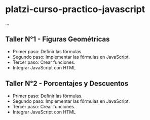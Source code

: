 # platzi-curso-practico-javascript

...

## Taller N°1 - Figuras Geométricas

- Primer paso: Definir las fórmulas.
- Segundo paso: Implementar las fórmulas en JavaScript.
- Tercer paso: Crear funciones.
- Integrar JavaScript con HTML

## Taller N°2 - Porcentajes y Descuentos

- Primer paso: Definir las fórmulas.
- Segundo paso: Implementar las fórmulas en JavaScript.
- Tercer paso: Crear funciones.
- Integrar JavaScript con HTML